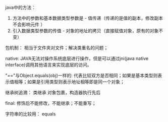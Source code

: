 java中的方法：
1. 方法中的参数和基本数据类型参数是 - 值传递（传递的是值的副本，修改副本不会影响元件 ）
2. 引入数据类型参数的传值 - 对象的地址的拷贝（直接赋值对象，原有的对象不变）

包机制：
相当于文件夹对文件；解决类重名的问题；

native:
JAVA无法对操作系统底层进行操作，但是可以通过jni(java native interface)调用其他语言来实现底层的访问。

"=="与Object.equals(obj)一样的:
代表比较双方是否相同；如果是基本类型则表示值相等；如果是引用类型则表示地址相等即是同一个对象；

继承树追溯： 类继承 对象包裹，构造器执行先后

final: 修饰后不能修改，不能继承；不能重写；

字符串的比较用： equals

